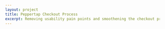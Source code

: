 ```yaml
---
layout: project
title: Peppertap Checkout Process
excerpt: Removing usability pain points and smoothening the checkout process. Reduced the steps required by 1 step.
---
```

